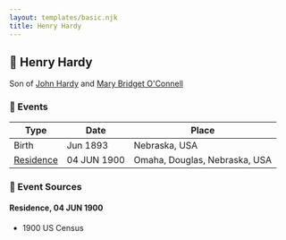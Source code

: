 ```yaml
---
layout: templates/basic.njk
title: Henry Hardy
---
```

## 🔵 Henry Hardy

Son of [John Hardy](/people/5/56182816) and [Mary Bridget O'Connell](/people/4/47047024)

### 📆 Events

Type | Date | Place
------ | ------ | ------
Birth | Jun 1893 | Nebraska, USA
[Residence](#event-0662888c-a0a5-44ce-9b28-03c7fa647f45) | 04 JUN 1900 | Omaha, Douglas, Nebraska, USA

### 📰 Event Sources

#### <a id="event-0662888c-a0a5-44ce-9b28-03c7fa647f45"></a> Residence, 04 JUN 1900
* 1900 US Census

